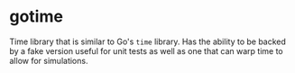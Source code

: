 # gotime

Time library that is similar to Go's `time` library. Has the ability to be backed by a fake version useful for unit tests as well as one that can warp time to allow for simulations.
